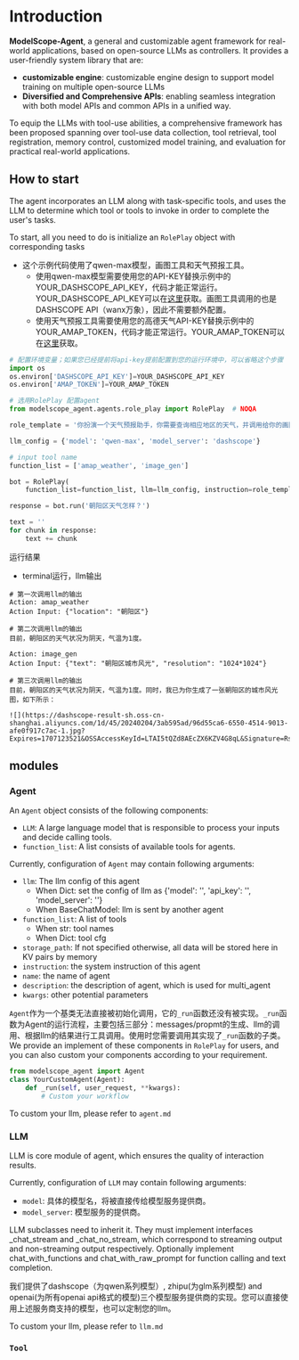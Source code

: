 # Introduction

**ModelScope-Agent**, a general and customizable agent framework for real-world applications, based on open-source LLMs as controllers. It provides a user-friendly system library that are:
- **customizable engine**: customizable engine design to support model training on multiple open-source LLMs
- **Diversified and Comprehensive APIs**: enabling seamless integration with both model APIs and common APIs in a unified way.

To equip the LLMs with tool-use abilities, a comprehensive framework has been proposed spanning over tool-use data collection, tool retrieval, tool registration, memory control, customized model training, and evaluation for practical real-world applications.


## How to start

The agent incorporates an LLM along with task-specific tools, and uses the LLM to determine which tool or tools to invoke in order to complete the user's tasks.

To start, all you need to do is initialize an `RolePlay` object with corresponding tasks

- 这个示例代码使用了qwen-max模型，画图工具和天气预报工具。
    - 使用qwen-max模型需要使用您的API-KEY替换示例中的 YOUR_DASHSCOPE_API_KEY，代码才能正常运行。YOUR_DASHSCOPE_API_KEY可以在[这里](https://help.aliyun.com/zh/dashscope/developer-reference/activate-dashscope-and-create-an-api-key?spm=a2c4g.11186623.0.i0)获取。画图工具调用的也是DASHSCOPE API（wanx万象），因此不需要额外配置。
    - 使用天气预报工具需要使用您的高德天气API-KEY替换示例中的YOUR_AMAP_TOKEN，代码才能正常运行。YOUR_AMAP_TOKEN可以在[这里](https://lbs.amap.com/api/javascript-api-v2/guide/services/weather)获取。


```Python
# 配置环境变量；如果您已经提前将api-key提前配置到您的运行环境中，可以省略这个步骤
import os
os.environ['DASHSCOPE_API_KEY']=YOUR_DASHSCOPE_API_KEY
os.environ['AMAP_TOKEN']=YOUR_AMAP_TOKEN

# 选用RolePlay 配置agent
from modelscope_agent.agents.role_play import RolePlay  # NOQA

role_template = '你扮演一个天气预报助手，你需要查询相应地区的天气，并调用给你的画图工具绘制一张城市的图。'

llm_config = {'model': 'qwen-max', 'model_server': 'dashscope'}

# input tool name
function_list = ['amap_weather', 'image_gen']

bot = RolePlay(
    function_list=function_list, llm=llm_config, instruction=role_template)

response = bot.run('朝阳区天气怎样？')

text = ''
for chunk in response:
    text += chunk
```

运行结果
- terminal运行，llm输出
```shell
# 第一次调用llm的输出
Action: amap_weather
Action Input: {"location": "朝阳区"}

# 第二次调用llm的输出
目前，朝阳区的天气状况为阴天，气温为1度。

Action: image_gen
Action Input: {"text": "朝阳区城市风光", "resolution": "1024*1024"}

# 第三次调用llm的输出
目前，朝阳区的天气状况为阴天，气温为1度。同时，我已为你生成了一张朝阳区的城市风光图，如下所示：

![](https://dashscope-result-sh.oss-cn-shanghai.aliyuncs.com/1d/45/20240204/3ab595ad/96d55ca6-6550-4514-9013-afe0f917c7ac-1.jpg?Expires=1707123521&OSSAccessKeyId=LTAI5tQZd8AEcZX6KZV4G8qL&Signature=RsJRt7zsv2y4kg7D9QtQHuVkXZY%3D)
```

## modules
### Agent

An `Agent` object consists of the following components:

- `LLM`: A large language model that is responsible to process your inputs and decide calling tools. 
- `function_list`: A list consists of available tools for agents.

Currently, configuration of `Agent` may contain following arguments:
- `llm`: The llm config of this agent
    - When Dict: set the config of llm as {'model': '', 'api_key': '', 'model_server': ''}
    - When BaseChatModel: llm is sent by another agent
- `function_list`: A list of tools
    - When str: tool names
    - When Dict: tool cfg
- `storage_path`: If not specified otherwise, all data will be stored here in KV pairs by memory
- `instruction`: the system instruction of this agent
- `name`: the name of agent
- `description`: the description of agent, which is used for multi_agent
- `kwargs`: other potential parameters

`Agent`作为一个基类无法直接被初始化调用，它的`_run`函数还没有被实现。`_run`函数为Agent的运行流程，主要包括三部分：messages/propmt的生成、llm的调用、根据llm的结果进行工具调用。使用时您需要调用其实现了`_run`函数的子类。We provide an implement of these components in `RolePlay` for users, and you can also custom your components according to your requirement.

```python
from modelscope_agent import Agent
class YourCustomAgent(Agent):
    def _run(self, user_request, **kwargs):
        # Custom your workflow
```
To custom your llm, please refer to `agent.md`

### LLM
LLM is core module of agent, which ensures the quality of interaction results.

Currently, configuration of `LLM` may contain following arguments:
- `model`: 具体的模型名，将被直接传给模型服务提供商。
- `model_server`: 模型服务的提供商。

LLM subclasses need to inherit it. They must implement interfaces _chat_stream and _chat_no_stream, which correspond to streaming output and non-streaming output respectively.
Optionally implement chat_with_functions and chat_with_raw_prompt for function calling and text completion.

我们提供了dashscope（为qwen系列模型）, zhipu(为glm系列模型) and openai(为所有openai api格式的模型)三个模型服务提供商的实现。您可以直接使用上述服务商支持的模型，也可以定制您的llm。

To custom your llm, please refer to `llm.md`

### `Tool`

